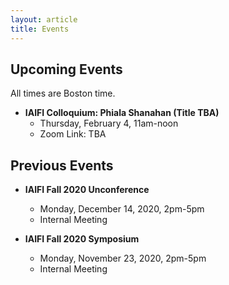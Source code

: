 ```yaml
---
layout: article
title: Events
---
```


## Upcoming Events

All times are Boston time.

  * **IAIFI Colloquium:  Phiala Shanahan (Title TBA)**
    * Thursday, February 4, 11am-noon
    * Zoom Link: TBA

## Previous Events

  * **IAIFI Fall 2020 Unconference**
    * Monday, December 14, 2020, 2pm-5pm
    * Internal Meeting 

  * **IAIFI Fall 2020 Symposium**
    * Monday, November 23, 2020, 2pm-5pm
    * Internal Meeting 

